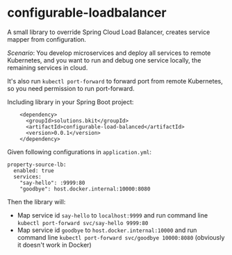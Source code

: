 # configurable-loadbalancer
A small library to override Spring Cloud Load Balancer, creates service mapper from configuration.

*Scenario*: You develop microservices and deploy all services to remote Kubernetes, and you want to run and debug one service locally, the remaining services in cloud.

It's also run `kubectl port-forward` to forward port from remote Kubernetes, so you need permission to run port-forward.

Including library in your Spring Boot project:
```
    <dependency>
      <groupId>solutions.bkit</groupId>
      <artifactId>configurable-load-balanced</artifactId>
      <version>0.0.1</version>
    </dependency>
```

Given following configurations in `application.yml`:
```
property-source-lb:
  enabled: true
  services:
    "say-hello": :9999:80
    "goodbye": host.docker.internal:10000:8080
```

Then the library will:
* Map service id `say-hello` to `localhost:9999` and run command line `kubectl port-forward svc/say-hello 9999:80`
* Map service id `goodbye` to `host.docker.internal:10000` and run command line `kubectl port-forward svc/goodbye 10000:8080` (obviously it doesn't work in Docker)
